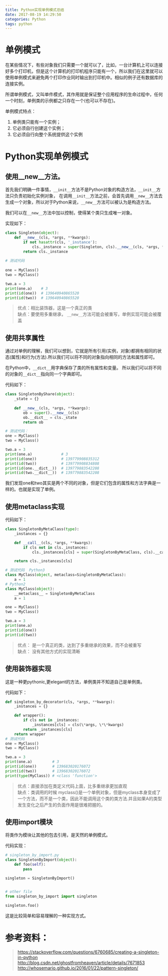 ```yaml
---
title: Python实现单例模式总结
date: 2017-08-19 14:29:50
categories: Python
tags: python
---
```


单例模式
===

在某些情况下，有些对象我们只需要一个就可以了，比如，一台计算机上可以连接好多个打印机，但是这个计算机的打印机程序只能有一个，所以我们在这里就可以使用单例模式来避免两个打印作业同时输出到打印机中。相似的例子还有数据库的连接实例。

<!-- more -->

所谓单例模式，又叫单件模式，其作用就是保证整个应用程序的生命过程中，任何一个时刻，单例类的示例都之只存在一个(也可以不存在)。

单例模式特点：

1. 单例类只能有一个实例；
2. 它必须自行创建这个实例；
3. 它必须自行向整个系统提供这个实例

Python实现单例模式
===

使用\_\_new\_\_方法。
---
首先我们明确一件事情，`__init__`方法不是Python对象的构造方法，`__init__`方法只负责初始化实例对象， 在调用`__init__`方法之前，会首先调用`__new__`方法去生成一个对象，所以对于Python来说，`__new__`方法可以被认为是构造方法。

我们可以在`__new__`方法中加以控制，使得某个类只生成唯一对象。

实现如下：

``` python
class Singleton(object):
	def __new__(cls, *args, **kwargs):
		if not hasattr(cls, '_instance'):
			cls._instance = super(Singleton, cls).__new__(cls, *args, **kw)
		return cls._instance
	
# 测试代码
	
one = MyClass()
two = MyClass()

two.a = 3
print(one.a)    # 3
print(id(one))  # 139640940865520 
print(id(two))  # 139640940865520
```

> 优点：相比装饰器，这是一个真正的类   
> 缺点：要使用多重继承， `__new__`方法可能会被重写，单例实现可能会被覆盖

 

使用共享属性
---

通过对单例的理解，我们可以想到，它就是所有引用(实例，对象)都拥有相同的状态(属性)和行为(方法).所以我们可以将不同的对象指向相同的方法和属性即可。

在Python中，`__dict__`用字典保存了类的所有属性和变量。
所以我们可以将不同的对象的`__dict__`指向同一个字典即可。

代码如下：

``` python
class SingletonByShare(object):
    _state = {}
	
	def __new__(cls, *args, **kwargs):
        ob = super().__new__(cls)
        ob.__dict__ = cls._state
        return ob

# 测试代码：
one = MyClass()
two = MyClass()

two.a = 3
print(one.a)             # 3
print(id(one))           # 139779908835312
print(id(two))           # 139779908834808
print(id(one.__dict__))  # 139779883542208
print(id(two.__dict__))  # 139779883542208
```

我们发现one和two其实是两个不同的对象，但是它们包含的属性和方法字典是一样的。也就是实现了单例。

使用metaclass实现
---

代码如下：

``` python
class SingletonByMetaClass(type):
	_instances = {}

   	def __call__(cls, *args, **kwargs):
       	if cls not in cls._instances:
       	    cls._instances[cls] = super(SingletonByMetaClass, cls).__call(\*args,\*\*kw )

	return cls._instances[cls]

# 测试代码  Python3
class MyClass(object, metaclass=SingletonByMetaClass):
   	a = 1
# Python2
class MyClass(object):
	__metaclass__ = SingletonByMetaClass
	a = 1

one = MyClass()
two = MyClass()

two.a = 3
print(one.a)
print(id(one))
print(id(two))
```

> 优点： 是一个真正的类，达到了多重继承的效果，而不会被重写  
> 缺点： 没有其他方式的实现清晰


使用装饰器实现
---

这是一种更pythonic,更elegant的方法，单例类并不知道自己是单例类。

代码如下：

``` python
def singleton_by_decorator(cls, *args, **kwargs):
   	_instances = {}

   	def wrapper():
   	    if cls not in _instances:
   	        _instances[cls] = cls(\*args, \*\*kwargs)
   	    return _instances[cls]
   	return wrapper
# 测试代码
one = MyClass()
two = MyClass()

two.a = 3
print(one.a)         # 3
print(id(one))       # 139683020176072
print(id(two))       # 139683020176072
print(type(MyClass)) # <class 'function'>
```

> 优点：直接添加在类定义代码上面，比多重继承更加直观  
> 缺点：类调用的时候 myclass()是一个单例对象，但是myclass本身变成了一个方法，而不是一个类，因此不能调用这个类的类方法.并且如果A的类型发生变化之后产生的负面作用是很难把握的。

使用import模块
---

将类作为模块让其他的包去引用，是天然的单例模式。

代码实现：

``` python	
# singleton_by_import.py
class SingletonByImport(object):
	def foo(self):
		pass

singleton = SingletonByImport()


# other file 
from singleton_by_import import singleton
	
singleton.foo()
```

这是比较简单和容易理解的一种实现方式。

参考资料：
===

>https://stackoverflow.com/questions/6760685/creating-a-singleton-in-python
> http://blog.csdn.net/ghostfromheaven/article/details/7671853
> http://whosemario.github.io/2016/01/22/pattern-singleton/
